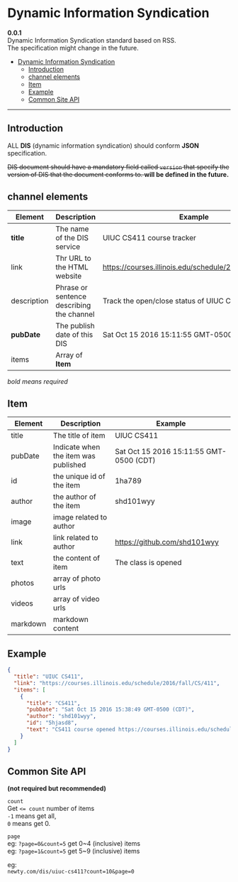 # Dynamic Information Syndication
**0.0.1**  
Dynamic Information Syndication standard based on RSS.  
The specification might change in the future.  


<!-- toc orderedList:0 -->

- [Dynamic Information Syndication](#dynamic-information-syndication)
	- [Introduction](#introduction)
	- [channel elements](#channel-elements)
	- [Item](#item)
	- [Example](#example)
	- [Common Site API](#common-site-api)

<!-- tocstop -->


---

## Introduction  

ALL **DIS** (dynamic information syndication) should conform **JSON** specification.  

<strike> DIS document should have a mandatory field called `version` that specify the version of DIS that the document conforms to. </strike> **will be defined in the future.**  

## channel elements   
| Element  | Description | Example |  
|---|---|---|
| **title** | The name of the DIS service | UIUC CS411 course tracker |
| link | Thr URL to the HTML website | https://courses.illinois.edu/schedule/2016/fall/CS/411 |  
| description | Phrase or sentence describing the channel | Track the open/close status of UIUC CS411 |  
| **pubDate** | The publish date of this DIS | Sat Oct 15 2016 15:11:55 GMT-0500 (CDT) |
| items | Array of **Item** ||  

*bold means required*

## Item
| Element | Description | Example |
|---|---|---|
| title | The title of item | UIUC CS411 |  
| pubDate | Indicate when the item was published | Sat Oct 15 2016 15:11:55 GMT-0500 (CDT) |
| id | the unique id of the item | 1ha789 |
| author | the author of the item | shd101wyy |
| image | image related to author | |    
| link | link related to author | https://github.com/shd101wyy |
| text | the content of item | The class is opened |  
| photos | array of photo urls | |  
| videos | array of video urls | |  
| markdown | markdown content | |   

## Example  
```json
{
  "title": "UIUC CS411",
  "link": "https://courses.illinois.edu/schedule/2016/fall/CS/411",
  "items": [
    {
      "title": "CS411",
      "pubDate": "Sat Oct 15 2016 15:38:49 GMT-0500 (CDT)",
      "author": "shd101wyy",
      "id": "5hjasd8",
      "text": "CS411 course opened https://courses.illinois.edu/schedule/2016/fall/CS/411"  
    }
  ]
}
```

## Common Site API
**(not required but recommended)**  

`count`  
Get `<= count` number of items    
`-1` means get all,  
`0` means get 0.

`page`  
eg: `?page=0&count=5` get 0~4 (inclusive) items  
eg: `?page=1&count=5` get 5~9 (inclusive) items  

eg:  
`newty.com/dis/uiuc-cs411?count=10&page=0`  
